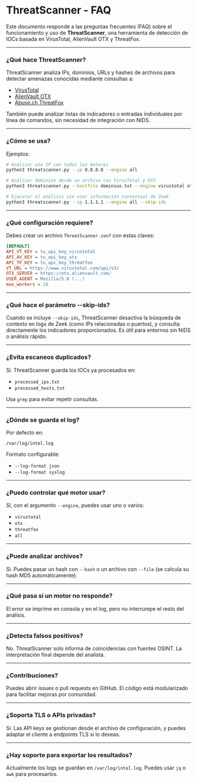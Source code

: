 # ThreatScanner - FAQ

Este documento responde a las preguntas frecuentes (FAQ) sobre el funcionamiento y uso de **ThreatScanner**, una herramienta de detección de IOCs basada en VirusTotal, AlienVault OTX y ThreatFox.

---

### ¿Qué hace ThreatScanner?

ThreatScanner analiza IPs, dominios, URLs y hashes de archivos para detectar amenazas conocidas mediante consultas a:

- [VirusTotal](https://www.virustotal.com/)
- [AlienVault OTX](https://otx.alienvault.com/)
- [Abuse.ch ThreatFox](https://threatfox.abuse.ch/)

También puede analizar listas de indicadores o entradas individuales por línea de comandos, sin necesidad de integración con NIDS.

---

### ¿Cómo se usa?

Ejemplos:

```bash
# Analizar una IP con todos los motores
python3 threatscanner.py --ip 8.8.8.8 --engine all

# Analizar dominios desde un archivo con VirusTotal y OTX
python3 threatscanner.py --hostfile dominios.txt --engine virustotal otx

# Ejecutar el análisis sin usar información contextual de Zeek
python3 threatscanner.py --ip 1.1.1.1 --engine all --skip-ids
```

---

### ¿Qué configuración requiere?

Debes crear un archivo `ThreatScanner.conf` con estas claves:

```ini
[DEFAULT]
API_VT_KEY = tu_api_key_virustotal
API_AV_KEY = tu_api_key_otx
API_TF_KEY = tu_api_key_threatfox
VT_URL = https://www.virustotal.com/api/v3/
OTX_SERVER = https://otx.alienvault.com/
USER_AGENT = Mozilla/5.0 (...)
max_workers = 10
```

---

### ¿Qué hace el parámetro --skip-ids?

Cuando se incluye `--skip-ids`, ThreatScanner desactiva la búsqueda de contexto en logs de Zeek (como IPs relacionadas o puertos), y consulta directamente los indicadores proporcionados. Es útil para entornos sin NIDS o análisis rápido.

---

### ¿Evita escaneos duplicados?

Sí. ThreatScanner guarda los IOCs ya procesados en:

- `processed_ips.txt`
- `processed_hosts.txt`

Usa `grep` para evitar repetir consultas.

---

### ¿Dónde se guarda el log?

Por defecto en:

```
/var/log/intel.log
```

Formato configurable:

- `--log-format json`
- `--log-format syslog`

---

### ¿Puedo controlar qué motor usar?

Sí, con el argumento `--engine`, puedes usar uno o varios:

- `virustotal`
- `otx`
- `threatfox`
- `all`

---

### ¿Puede analizar archivos?

Sí. Puedes pasar un hash con `--hash` o un archivo con `--file` (se calcula su hash MD5 automáticamente).

---

### ¿Qué pasa si un motor no responde?

El error se imprime en consola y en el log, pero no interrumpe el resto del análisis.

---

### ¿Detecta falsos positivos?

No. ThreatScanner solo informa de coincidencias con fuentes OSINT. La interpretación final depende del analista.

---

### ¿Contribuciones?

Puedes abrir issues o pull requests en GitHub. El código está modularizado para facilitar mejoras por comunidad.

---

### ¿Soporta TLS o APIs privadas?

Sí. Las API keys se gestionan desde el archivo de configuración, y puedes adaptar el cliente a endpoints TLS si lo deseas.

---

### ¿Hay soporte para exportar los resultados?

Actualmente los logs se guardan en `/var/log/intel.log`. Puedes usar `jq` o `awk` para procesarlos.
